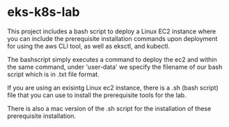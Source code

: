 # eks-k8s-lab
This project includes a bash script to deploy a Linux EC2 instance where you can include the prerequisite installation commands upon deployment for using the aws CLI tool, as well as eksctl, and kubectl.

The bashscript simply executes a command to deploy the ec2 and within the same command, under 'user-data' we specify the filename of our bash script which is in .txt file format.

If you are using an exisintg Linux ec2 instance, there is a .sh (bash script) file that you can use to install the prerequisite tools for the lab.

There is also a mac version of the .sh script for the installation of these prerequisite installation.
